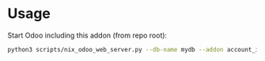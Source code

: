 # Usage

Start Odoo including this addon (from repo root):

```bash
python3 scripts/nix_odoo_web_server.py --db-name mydb --addon account_invoice_partner_reference
```
